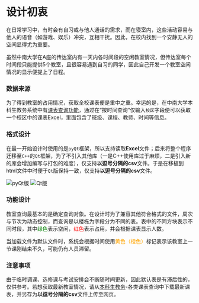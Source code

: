 # 设计初衷

在日常学习中，有时会有自习或与他人通话的需求，而在寝室内，这些活动容易与他人的语音（如游戏、娱乐）冲突，互相干扰。因此，在校内找到一个安静无人的空间显得尤为重要。

虽然中南大学在A座的传达室内有一天内各时间段的空闲教室情况，但传达室每个时间段只能提供5个教室，且很容易遇到自习的同学，因此自己开发一个教室空闲情况的显示便提上了日程。

### 数据来源

为了得到教室的占用情况，获取全校课表便是重中之重。幸运的是，在中南大学本科生教务系统中有[课表查询功能](http://csujwc.its.csu.edu.cn/jiaowu/pkgl/llsykb/llsykb_frm.jsp?isview=1)，通过在“按时间查询”仅输入<code>校区</code>字段便可以获取一个校区中的课表Excel，里面包含了班级、课程、教师、时间等信息。

### 格式设计

在最一开始设计时使用的是<code>pyQt</code>框架，所以支持读取**Excel**文件；后来将整个程序迁移至<code>C++</code>的<code>Qt</code>框架，为了不引入其他库（一是C++使用库过于麻烦，二是引入新的库会增加编写与打包的难度），仅支持**以逗号分隔的csv**文件。于是在移植到html文件中时便于<code>Qt</code>版保持一致，仅支持**以逗号分隔的csv**文件。

![pyQt版](content/resource/pyQt版.png) ![Qt版](content/resource/Qt版.png)

### 功能设计

教室查询最基本的是确定查询对象。在设计时为了兼容其他符合格式的文件，周次与节次为动态控制，而查询是以楼栋为字段分为不同的表。表中的不同方块表示不同时段，其中<span style="color: green;">绿色</span>表示空闲，<span style="color: red;">红色</span>表示占用，并会根据课表显示人数。

当加载文件为默认文件时，系统会根据时间使用<span style="color: orange;">黄色（橙色）</span>标记表示该教室上一节课刚结束不久，可能仍有人员滞留。

### 注意事项

由于临时调课、选修课与考试安排会不断随时间更新，因此默认表是有滞后性的，仅供参考。若想获取最新教室情况，请从[本科生教务](http://csujwc.its.csu.edu.cn/jsxsd/view/xskb/queryglkb.jsp)-各类课表查询中下载最新课表，并另存为**以逗号分隔的csv**文件上传至网页。